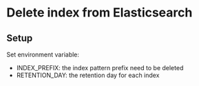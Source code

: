 # Delete index from Elasticsearch

## Setup

Set environment variable:

- INDEX_PREFIX: the index pattern prefix need to be deleted
- RETENTION_DAY: the retention day for each index

